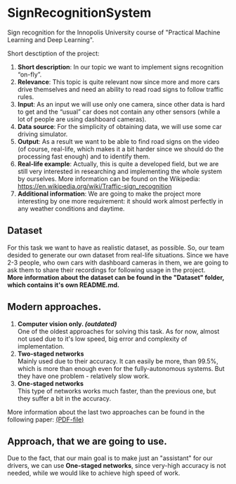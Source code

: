 # SignRecognitionSystem
Sign recognition for the Innopolis University course of "Practical Machine Learning and Deep Learning".  


Short desctiption of the project:
1) **Short description**: In our topic we want to implement signs recognition “on-fly”.
2) **Relevance**: This topic is quite relevant now since more and more cars drive themselves
and need an ability to read road signs to follow traffic rules.
3) **Input**: As an input we will use only one camera, since other data is hard to get and the
“usual” car does not contain any other sensors (while a lot of people are using
dashboard cameras).
4) **Data source**: For the simplicity of obtaining data, we will use some car driving simulator.
5) **Output**: As a result we want to be able to find road signs on the video (of course,
real-life, which makes it a bit harder since we should do the processing fast enough) and
to identify them.
6) **Real-life example**: Actually, this is quite a developed field, but we are still very
interested in researching and implementing the whole system by ourselves. More
information can be found on the Wikipedia:
https://en.wikipedia.org/wiki/Traffic-sign_recognition
7) **Additional information**: We are going to make the project more interesting by one more
requirement: it should work almost perfectly in any weather conditions and daytime.

## Dataset
For this task we want to have as realistic dataset, as possible. So, our team desided to generate our own dataset from real-life situations. Since we have 2-3 people, who own cars with dashboard cameras in them, we are going to ask them to share their recordings for following usage in the project.  
**More information about the dataset can be found in the "Dataset" folder, which contains it's own README.md.**

## Modern approaches.
1) **Computer vision only. _(outdated)_**  
One of the oldest approaches for solving this task. As for now, almost not used due to it's low speed, big error and complexity of implementation.
2) **Two-staged networks**  
Mainly used due to their accuracy. It can easily be more, than 99.5%, which is more than enough even for the fully-autonomous systems. But they have one problem - relatively slow work.
3) **One-staged networks**  
This type of networks works much faster, than the previous one, but they suffer a bit in the accuracy.  

More information about the last two approaches can be found in the following paper: [(PDF-file)](https://bit.ly/3rv0CRm)

## Approach, that we are going to use.
Due to the fact, that our main goal is to make just an "assistant" for our drivers, we can use **One-staged networks**, since very-high accuracy is not needed, while we would like to achieve high speed of work.
